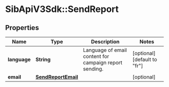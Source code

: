 # SibApiV3Sdk::SendReport

## Properties
Name | Type | Description | Notes
------------ | ------------- | ------------- | -------------
**language** | **String** | Language of email content for campaign report sending. | [optional] [default to &quot;fr&quot;]
**email** | [**SendReportEmail**](SendReportEmail.md) |  | [optional] 


